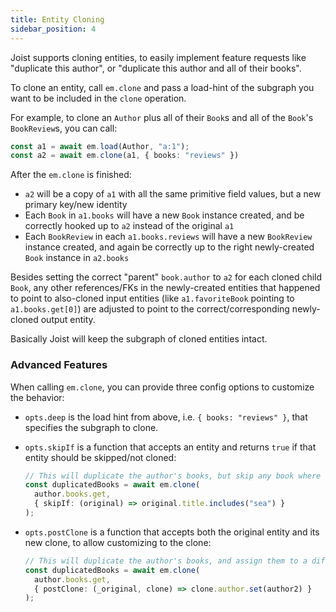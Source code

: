 ```yaml
---
title: Entity Cloning
sidebar_position: 4
---
```


Joist supports cloning entities, to easily implement feature requests like "duplicate this author", or "duplicate this author and all of their books".

To clone an entity, call `em.clone` and pass a load-hint of the subgraph you want to be included in the `clone` operation.

For example, to clone an `Author` plus all of their `Book`s and all of the `Book`'s `BookReview`s, you can call:

```typescript
const a1 = await em.load(Author, "a:1");
const a2 = await em.clone(a1, { books: "reviews" })
```

After the `em.clone` is finished:

* `a2` will be a copy of `a1` with all the same primitive field values, but a new primary key/new identity
* Each `Book` in `a1.books` will have a new `Book` instance created, and be correctly hooked up to `a2` instead of the original `a1`
* Each `BookReview` in each `a1.books.reviews` will have a new `BookReview` instance created, and again be correctly up to the right newly-created `Book` instance in `a2.books`

Besides setting the correct "parent" `book.author` to `a2` for each cloned child `Book`, any other references/FKs in the newly-created entities that happened to point to also-cloned input entities (like `a1.favoriteBook` pointing to `a1.books.get[0]`) are adjusted to point to the correct/corresponding newly-cloned output entity.

Basically Joist will keep the subgraph of cloned entities intact.

### Advanced Features

When calling `em.clone`, you can provide three config options to customize the behavior:

* `opts.deep` is the load hint from above, i.e. `{ books: "reviews" }`, that specifies the subgraph to clone.

* `opts.skipIf` is a function that accepts an entity and returns `true` if that entity should be skipped/not cloned:

   ```ts
   // This will duplicate the author's books, but skip any book where the title includes `sea`
   const duplicatedBooks = await em.clone(
     author.books.get,
     { skipIf: (original) => original.title.includes("sea") }
   );
   ```
  
* `opts.postClone` is a function that accepts both the original entity and its new clone, to allow customizing to the clone:

   ```ts
   // This will duplicate the author's books, and assign them to a different author
   const duplicatedBooks = await em.clone(
     author.books.get,
     { postClone: (_original, clone) => clone.author.set(author2) }
   );
   ```

